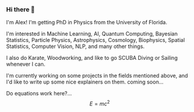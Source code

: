 ### Hi there 👋

I'm Alex! I'm getting PhD in Physics from the University of Florida. 

I'm interested in Machine Learning, AI, Quantum Computing, Bayesian Statistics, Particle Physics, 
Astrophysics, Cosmology, Biophysics, Spatial Statistics, Computer Vision, NLP, and many other things.

I also do Karate, Woodworking, and like to go SCUBA Diving or Sailing whenever I can.

I'm currently working on some projects in the fields mentioned above, and I'd like to write up some nice explainers on them. coming soon...

Do equations work here?...
$$E = mc^2$$

<!--
**romanflow/romanflow** is a ✨ _special_ ✨ repository because its `README.md` (this file) appears on your GitHub profile.

Here are some ideas to get you started:

- 🔭 I’m currently working on ...
- 🌱 I’m currently learning ...
- 👯 I’m looking to collaborate on ...
- 🤔 I’m looking for help with ...
- 💬 Ask me about ...
- 📫 How to reach me: ...
- 😄 Pronouns: ...
- ⚡ Fun fact: ...
-->
